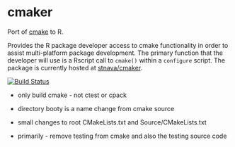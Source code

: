 # cmaker

Port of [cmake](http://www.cmake.org/) to R.

Provides the R package developer access to cmake functionality in order to assist multi-platform package development.  The primary function that the developer will use is a Rscript call to `cmake()` within a `configure` script.  The package is currently hosted at [stnava/cmaker](https://github.com/stnava/cmaker).

[![Build Status](https://travis-ci.org/stnava/cmaker.png?branch=master)](https://travis-ci.org/stnava/cmaker)

* only build cmake - not ctest or cpack

* directory booty is a name change from cmake source

* small changes to root CMakeLists.txt and Source/CMakeLists.txt

* primarily - remove testing from cmake and also the testing source code

